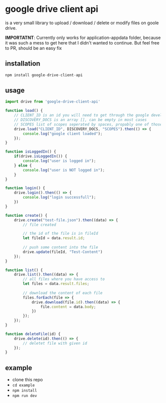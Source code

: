 # google drive client api
is a very small library to upload / download / delete or modify files on goole drive.

__IMPORTATNT__: Currently only works for application-appdata folder, because it was such a mess to get here that I didn't wanted to continue. But feel free to PR, should be an easy fix

## installation
```js
npm install google-drive-client-api
```

## usage
```js
import drive from 'google-drive-client-api'

function load() {
    // CLIENT_ID is an id you will need to get through the google developer console
    // DISCOVERY_DOCS is an array [], can be empty in most cases
    // SCOPES list of scopes seperated by spaces, propably one of those: https://www.googleapis.com/auth/drive.appdata or https://www.googleapis.com/auth/drive.appdata or https://www.googleapis.com/auth/drive.file
    drive.load("CLIENT_ID", DISCOVERY_DOCS, "SCOPES").then(() => {
        console.log("google client loaded");
    });
}

function isLoggedIn() {
    if(drive.isLoggedIn()) {
        console.log("user is logged in");
    } else {
        console.log("user is NOT logged in");
    }
}

function login() {
    drive.login().then(() => {
        console.log("login successfull");
    })
}

function create() {
    drive.create("test-file.json").then((data) => {
        // file created

        // the id of the file is in fileId
        let fileId = data.result.id;
        
        // push some content into the file
        drive.update(fileId, "Test-Content")
    });
}

function list() {
    drive.list().then((data) => {
        // all files where you have access to
        let files = data.result.files;
        
        // download the content of each file
        files.forEach(file => {
            drive.download(file.id).then((data) => {
                file.content = data.body;
            })
        });
    });
}

function deleteFile(id) {
    drive.delete(id).then(() => {
        // deletet file with given id
    });
}
```

## example
- clone this repo
- `cd example`
- `npm install`
- `npm run dev`